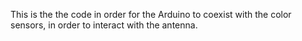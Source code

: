 This is the the code in order for the Arduino to coexist with the color sensors, in order to interact with the antenna.